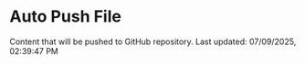 # Auto Push File

Content that will be pushed to GitHub repository.
Last updated: 07/09/2025, 02:39:47 PM